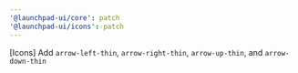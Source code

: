 ```yaml
---
'@launchpad-ui/core': patch
'@launchpad-ui/icons': patch
---
```


[Icons] Add `arrow-left-thin`, `arrow-right-thin`, `arrow-up-thin`, and `arrow-down-thin`
